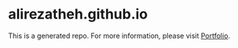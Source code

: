 # alirezatheh.github.io
This is a generated repo. For more information, please visit
[Portfolio](https://github.com/AlirezaTheH/portfolio).

